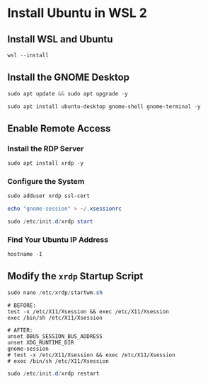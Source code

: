 # Install Ubuntu in WSL 2

## Install WSL and Ubuntu
```powershell
wsl --install
```

## Install the GNOME Desktop
```powershell
sudo apt update && sudo apt upgrade -y
```

```powershell
sudo apt install ubuntu-desktop gnome-shell gnome-terminal -y
```

## Enable Remote Access
### Install the RDP Server
```powershell
sudo apt install xrdp -y
```
### Configure the System
```powershell
sudo adduser xrdp ssl-cert
```
```powershell
echo "gnome-session" > ~/.xsessionrc
```
```powershell
sudo /etc/init.d/xrdp start
```
### Find Your Ubuntu IP Address
```powershell
hostname -I
```

## Modify the `xrdp` Startup Script
```powershell
sudo nano /etc/xrdp/startwm.sh
```
```
# BEFORE:
test -x /etc/X11/Xsession && exec /etc/X11/Xsession
exec /bin/sh /etc/X11/Xsession

# AFTER:
unset DBUS_SESSION_BUS_ADDRESS
unset XDG_RUNTIME_DIR
gnome-session
# test -x /etc/X11/Xsession && exec /etc/X11/Xsession
# exec /bin/sh /etc/X11/Xsession
```
```powershell
sudo /etc/init.d/xrdp restart
```
